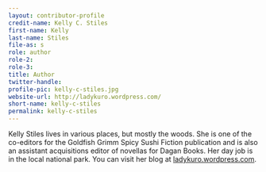 ```yaml
---
layout: contributor-profile
credit-name: Kelly C. Stiles
first-name: Kelly
last-name: Stiles
file-as: s
role: author
role-2:
role-3:
title: Author
twitter-handle:
profile-pic: kelly-c-stiles.jpg
website-url: http://ladykuro.wordpress.com/
short-name: kelly-c-stiles
permalink: kelly-c-stiles
---
```

Kelly Stiles lives in various places, but mostly the woods. She is one of the co-editors for the Goldfish Grimm Spicy Sushi Fiction publication and is also an assistant acquisitions editor of novellas for Dagan Books. Her day job is in the local national park. You can visit her blog at [ladykuro.wordpress.com](http://ladykuro.wordpress.com/).
